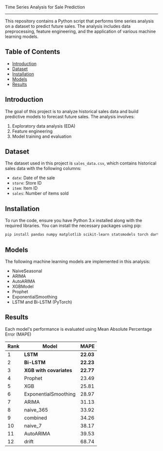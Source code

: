 Time Series Analysis for Sale Prediction

---
This repository contains a Python script that performs time series analysis on a dataset to predict future sales. The analysis includes data preprocessing, feature engineering, and the application of various machine learning models.

## Table of Contents

- [Introduction](#introduction)
- [Dataset](#dataset)
- [Installation](#installation)
- [Models](#models)
- [Results](#results)

## Introduction

The goal of this project is to analyze historical sales data and build predictive models to forecast future sales. The analysis involves:
1. Exploratory data analysis (EDA)
2. Feature engineering
4. Model training and evaluation

## Dataset

The dataset used in this project is `sales_data.csv`, which contains historical sales data with the following columns:

- `date`: Date of the sale
- `store`: Store ID
- `item`: Item ID
- `sales`: Number of items sold

## Installation

To run the code, ensure you have Python 3.x installed along with the required libraries. You can install the necessary packages using pip:

```bash
pip install pandas numpy matplotlib scikit-learn statsmodels torch darts
```


## Models

The following machine learning models are implemented in this analysis:

- NaiveSeasonal
- ARIMA
- AutoARIMA
- XGBModel
- Prophet
- ExponentialSmoothing
- LSTM and Bi-LSTM (PyTorch)

## Results
Each model's performance is evaluated using Mean Absolute Percentage Error (MAPE)

| Rank | Model                  | MAPE  |
|------|------------------------|-------|
| 1    | **LSTM**               | **22.03** |
| 2    |  **Bi-LSTM**           | **22.23** |
| 3    | **XGB with covariates**| **22.77** |
| 4    | Prophet                | 23.49 |
| 5    | XGB                    | 25.81 |
| 6    | ExponentialSmoothing   | 28.97 |
| 7    | ARIMA                  | 31.13 |
| 8    | naive_365              | 33.92 |
| 9    | combined               | 34.26 |
| 10    | naive_7                | 38.17 |
| 11   | AutoARIMA              | 39.53 |
| 12   | drift                  | 68.74 |


